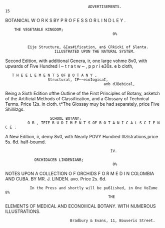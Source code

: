                                          ADVERTISEMENTS.                                                 15


  BOTANICAL W O R K S BY P R O F E S S O R L I N D L E Y .



        THE VEGETABLE KINGDOM;
                                                    0%


              Eije Structure, &Ias#ification, an$ CRkicki of $lanta.
                          ILLUSTRATED UPON THE NATURAL SYSTEM.
  Second Edition, with additional Genera, ir, one large vohme 8v0, with upwards of Five Hundred
                                  l ~ t r a t w ~ , p p r i e30s.
                                                              e b cloth,




       T H E E L E M E N T S OF B O T A N Y ,
                       Structural, IP~~eioIogicaI,
                                                anb dJBebical,
Being a Sixth Edition ofthe Outline of the First Principles of Botany, asketch of the Artificial Methods of
                           Classification, and a Glossary of Technical Terms.
                                            Price 12s. in cloth.
                    t*The Glossay muy be had separately, price Five Shillilzgs.



                        SCHOOL BOTANY;
              O R , TEIE R U D I M E N T S OF B O T A N I C A L S C I E N C E .
 A New Edition, ir, demy 8v0, with Nearly     POVY
                                                 Hundred Illzlstrations,price 5s. 6d. half-boumd.


                                                   IV.

                 ORCHIDACEB LINDENIANB;
                                                    0%

NOTES UPON A COLLECTION O F ORCHIDS F O R M E D I N COLOMBIA AND CUBA.
                                       BY MR. J. LINDEN.
                                            avo. Price 2s. 6d.


               In the Press and shortly will be pu61ished, in One VoZume 8%
                                                  THE


 ELEMENTS OF MEDICAL AND ECONOIIICAL
               BOTANY.
                           WITH NUMEROUS ILLUSTRATIONS.

                                 Bradbury & Evans, 11, Bouveris Street.

